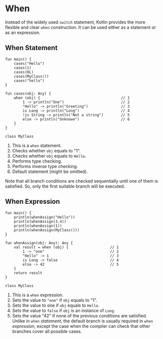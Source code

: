# When

Instead of the widely used `switch` statement, Kotlin provides the more flexible and clear `when` construction. It can be used either as a statement or as an expression.

## When Statement

```run-kotlin
fun main() {
    cases("Hello")
    cases(1)
    cases(0L)
    cases(MyClass())
    cases("hello")
}

fun cases(obj: Any) {                                
    when (obj) {                                     // 1   
        1 -> println("One")                          // 2
        "Hello" -> println("Greeting")               // 3
        is Long -> println("Long")                   // 4
        !is String -> println("Not a string")        // 5
        else -> println("Unknown")                   // 6
    }   
}

class MyClass
```

1. This is a `when` statement. 
2. Checks whether `obj` equals to "1".
3. Checks whether `obj` equals to `Hello`.
4. Performs type checking.
5. Performs inverse type checking.
6. Default statement (might be omitted).

Note that all branch conditions are checked sequentially until one of them is satisfied. So, only the first suitable branch will be executed.   

## When Expression

```run-kotlin
fun main() {
    println(whenAssign("Hello"))
    println(whenAssign(3.4))
    println(whenAssign(1))
    println(whenAssign(MyClass()))
}

fun whenAssign(obj: Any): Any {
    val result = when (obj) {                   // 1
        1 -> "one"                              // 2
        "Hello" -> 1                            // 3
        is Long -> false                        // 4
        else -> 42                              // 5
    }
    return result
}

class MyClass
```


1. This is a `when` expression. 
2. Sets the value to `"one"` if `obj` equals to "1".
3. Sets the value to one if `obj` equals to `Hello`.
4. Sets the value to `false` if `obj` is an instance of `Long`.
5. Sets the value "42" if none of the previous conditions are satisfied. Unlike in `when` _statement_, the default branch is usually required in `when` _expression_, except the case when the compiler can check that other branches cover all possible cases.
